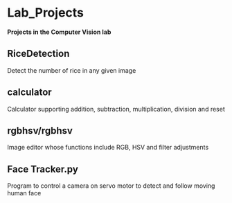 # Lab_Projects
**Projects in the Computer Vision lab**
## RiceDetection
Detect the number of rice in any given image
## calculator
Calculator supporting addition, subtraction, multiplication, division and reset
## rgbhsv/rgbhsv
Image editor whose functions include RGB, HSV and filter adjustments
## Face Tracker.py
Program to control a camera on servo motor to detect and follow moving human face
